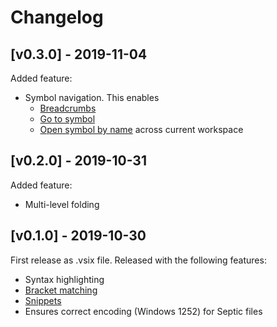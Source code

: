 # Changelog

## [v0.3.0] - 2019-11-04

Added feature:
* Symbol navigation. This enables
  * [Breadcrumbs](https://code.visualstudio.com/docs/editor/editingevolved#_breadcrumbs)
  * [Go to symbol](https://code.visualstudio.com/docs/editor/editingevolved#_go-to-symbol) 
  * [Open symbol by name](https://code.visualstudio.com/docs/editor/editingevolved#_open-symbol-by-name) across current workspace

## [v0.2.0] - 2019-10-31

Added feature:
* Multi-level folding

## [v0.1.0] - 2019-10-30

First release as .vsix file. Released with the following features:
* Syntax highlighting
* [Bracket matching](https://code.visualstudio.com/docs/editor/editingevolved#_bracket-matching)
* [Snippets](https://code.visualstudio.com/docs/editor/userdefinedsnippets)
* Ensures correct encoding (Windows 1252) for Septic files
